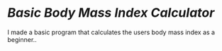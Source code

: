 # *Basic Body Mass Index Calculator*
I made a basic program that calculates the users body mass index as a beginner..
